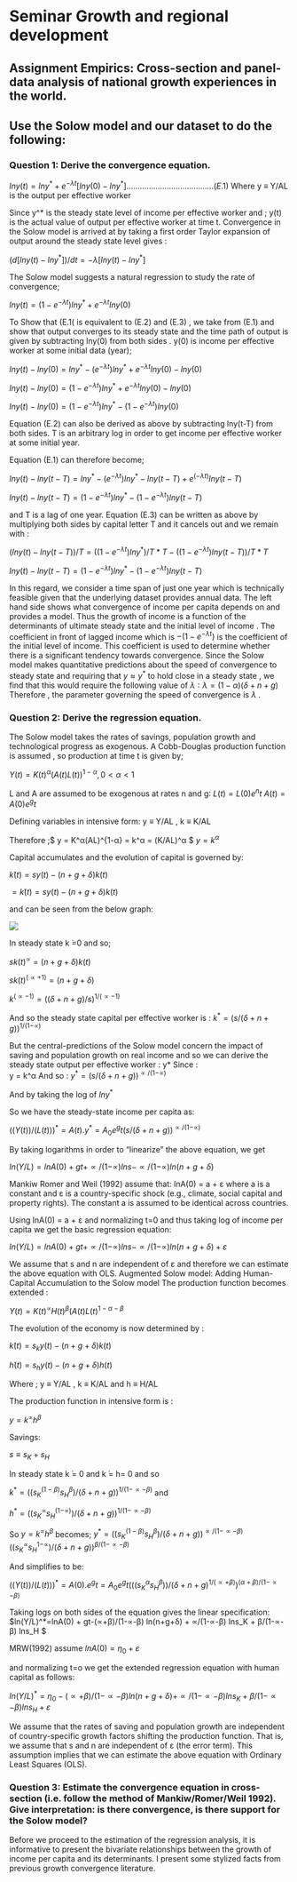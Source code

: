 Seminar Growth and regional development
=======
## Assignment Empirics: Cross-section and panel-data analysis of national growth experiences in the world.  

## Use the Solow model and our dataset to do the following:
### Question 1:  Derive the convergence equation.

$lny(t)=lny^* + e^{-λt}  [ lny(0)-lny^*]…………………………………(E.1)$
Where y ≡ Y/AL  is the output per effective worker

Since  y^* is the steady state level of income per effective worker and ; y(t) is the actual value of output per effective worker at time t.
Convergence in the Solow model is arrived at by taking a first order Taylor expansion of output around the steady state level gives : 

$(d[lny(t)-lny^*])/dt=-λ[lny(t)-lny^*]$

The Solow model suggests a natural regression to study the rate of convergence;
	
$lny(t)= (1-e^{-λt} )  lny^*+ e^{-λt}  lny(0)$

To Show that (E.1( is equivalent to (E.2) and (E.3) , we take  from (E.1) and show that output converges to its steady state and the time path of output is given by subtracting  lny(0) from both sides . y(0) is income per effective worker at some initial data (year);

$lny(t)- lny(0)  = lny^*- (e^{-λt} )  lny^*+ e^{-λt}  lny(0) - lny(0)$

$lny(t)- lny(0)  = (1-e^{-λt} )  lny^*+ e^{-λt}  lny(0) -   lny(0)$

$lny(t)- lny(0)= (1-e^{-λt} )  lny^* - (1-e^{-λt} )   lny(0)$

Equation (E.2) can also be derived as above by subtracting lny(t-T) from both sides. T is an arbitrary log in order to get income per effective worker at some initial year.

Equation (E.1) can therefore become;

$lny(t)- lny(t-T) = lny^* - (e^{-λt} )  lny^*- lny(t-T)+ e^(-λt)  lny(t-T)$

$lny(t)- lny(t-T)=(1-e^{-λt} )  lny^* - (1-e^{-λt}) lny(t-T)$

and T is a lag of one year.
Equation (E.3) can be written as above by multiplying both sides by capital letter T and it cancels out and we remain with :

$(lny(t)- lny(t-T))/T=((1-e^{-λt} )  lny^* )/T* T- ((1-e^{-λt} ) lny(t-T))/T * T$

$lny(t)- lny(t-T) = (1-e^{-λt} )  lny^* - (1-e^{-λt} ) lny(t-T)$

In this regard, we consider a time span of just one year which is technically feasible given that the underlying dataset provides annual data.
The left hand side shows what convergence of income per capita depends on and provides a model. Thus the growth of income is a function of the determinants of ultimate steady state and the initial level of income .
The coefficient in front of lagged income which is    $- (1-e^{-λt})$ is the coefficient of the initial level of income. This coefficient is used to determine whether there is a significant tendency towards convergence.
Since the Solow model makes quantitative predictions about the speed of convergence to steady state and requiring that $y≈y^*$ to hold close in a steady state , we find that this would require the following value of $λ∶ λ = (1-α)(δ+n+g)$
Therefore , the parameter governing the speed of convergence is  $λ$ .


### Question 2:  Derive the regression equation.

The Solow model takes the rates of savings, population growth and technological progress as exogenous.
A Cobb-Douglas production function is assumed , so production at time t is given by;

$Y(t) = K(t)^α (A(t)L(t))^{1-α}  ,0<α<1$

L and A are assumed to be exogenous at rates n and g∶ $L(t) = L(0)  e^nt$
$A(t)= A(0)  e^gt$

Defining variables in intensive form: y ≡ Y/AL  , k ≡ K/AL  

Therefore ;$ y = K^α(AL)^{1-α} = k^α = (K/AL)^α  $
$y = k^α$

Capital accumulates and the evolution of capital is governed by:

$k ̇(t) = sy(t)- (n+g+δ)k(t)$

$= k ̇(t) = sy(t)- (n+g+δ)k(t)$

and can be seen from the below graph:

![](http://economics.wikia.com/wiki/Solow_Growth_Model?file=Solow.JPG)

In steady state k ̇=0  and so; 

$sk(t)^∝  = (n+g+δ)k(t)$

$sk(t)^(∝+1)  = (n+g+δ)$

$k^(∝-1) = ((δ+n+g)/s)^{1/(∝-1)}$

And so the steady state capital per effective worker is : 
$k^*=(s/(δ+n+g))^{1/(1-∝)}$

But the central-predictions of the Solow model concern the impact of saving and population growth on real income and so we can derive the steady state output per effective worker : y*
Since :                   
y = k^α
And so : 
$y^* = (s/(δ+n+g))^{∝/(1-∝)}$

And by taking the log of $lny^*$

So we have the steady-state income per capita as:

$((Y(t))/(L(t)))^*=A(t).y^*=A_0 e^gt  (s/(δ+n+g))^{∝/(1-∝)}$

By taking logarithms in order to “linearize” the above equation, we get 

$ln(Y/L) = lnA(0) + gt +∝/(1-∝) lns -  ∝/(1-∝) ln(n+g+δ)$

Mankiw Romer and Weil (1992) assume that:
lnA(0) = a + ε  where a is a constant and ε  is a country-specific shock (e.g., climate, social capital and property rights). The constant a is assumed to be identical across countries.

Using  lnA(0) = a + ε   and normalizing t=0 and thus taking log of income per capita we get the basic regression equation: 

$ln(Y/L) = lnA(0) + gt+∝/(1-∝) lns-  ∝/(1-∝)  ln(n+g+δ) + ε$

We assume that s and n are independent of ε and therefore we can estimate the above equation with OLS.
Augmented Solow model: Adding Human-Capital Accumulation to the Solow model
The production function becomes extended :

$Y(t) = K(t)^∝ H(t)^β (A(t)L(t)^{1-α-β}$

The evolution of the economy is now determined by :

$k ̇(t) = s_k y(t)- (n+g+δ)k(t)$

$h ̇(t) = s_h y(t)- (n+g+δ)h(t)$

Where ; y ≡ Y/AL  , k ≡ K/AL  and h ≡ H/AL 

The production function in intensive form is :

$y= k^∝ h^β$ 

Savings: 

 $s ≡ s_K+s_H$

In steady state k ̇= 0 and k ̇= h= 0 and so 

$k^* = ((s_K^(1-β) s_H^β)/(δ+n+g))^{1/(1-∝-β)}$      and     

$h^* = ((s_K^∝ s_H^{(1-∝)})/(δ+n+g))^{1/(1-∝-β)}$

So    $y = k^∝ h^β$  becomes;    $y^*=((s_K^(1-β) s_H^β)/(δ+n+g))^{∝/(1-∝-β)} ((s_K^∝ s_H^{1-∝})/(δ+n+g))^{β/(1-∝-β)}$

And simplifies to be:

$((Y(t))/(L(t)))^*=A(0).e^gt=A_0 e^gt  (((s_K^α s_H^β ))/(δ+n+g)^{1/(∝+β)} )^{(α+β)/(1-∝-β)}$

Taking logs on both sides of the equation gives the linear specification:
$ln(Y/L)^*=lnA(0) + gt-(∝+β)/(1-∝-β) ln(n+g+δ) +  ∝/(1-∝-β)  lns_K + β/(1-∝-β)  lns_H $

MRW(1992) assume $lnA(0)=η_0+ε$   

and normalizing  t=o we get the extended regression equation with human capital as follows:

$ln(Y/L)^*=η_0-(∝+β)/(1-∝-β) ln(n+g+δ)+  ∝/(1-∝-β)  lns_K + β/(1-∝-β)  lns_H + ε$

We assume that the rates of saving and population growth are independent of country-specific growth factors shifting the production function. That is, we assume that s and n are independent of ε (the error term). This assumption implies that we can estimate the above equation with Ordinary Least Squares (OLS).

### Question 3:  Estimate the convergence equation in cross-section (i.e. follow the method of Mankiw/Romer/Weil 1992). Give interpretation: is there convergence, is there support for the Solow model?

Before we proceed to the estimation of the regression analysis, it is informative to present the bivariate
relationships between the growth of income per capita  and its determinants. I present some stylized facts from previous growth convergence literature.





